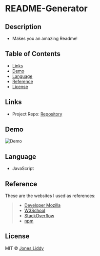 # README-Generator

## Description
* Makes you an amazing Readme!

## Table of Contents

* [Links](#Links)
* [Demo](#Demo)
* [Language](#Language)
* [Reference](#Reference)
* [License](#License)

## Links

* Project Repo: [Repository](https://github.com/jonesliddy77/jonesliddy77.githubio)

## Demo

![Demo](demo-readme.gif)

## Language

* JavaScript


## Reference

These are the websites I used as references: 

> - [Developer Mozilla](https://developer.mozilla.org/en-US/)
> - [W3School](https://www.w3schools.com/) 
> - [StackOverflow](https://www.stackoverflow.com/) 
> - [npm](https://www.npmjs.com/) 

## License

MIT © [Jones Liddy](https://github.com/jonesliddy77)

